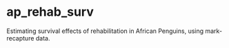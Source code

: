 # ap_rehab_surv
Estimating survival effects of rehabilitation in African Penguins, using mark-recapture data.
